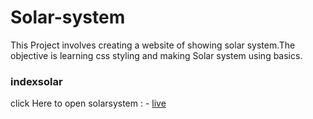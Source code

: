 # Solar-system
This Project involves creating a website of showing solar system.The objective is learning css styling and making Solar system using basics. 
### indexsolar
click Here to open solarsystem : - [live](https://malavegeetanjali0481.github.io/Solar-system/Solar/indexsolar.html)

